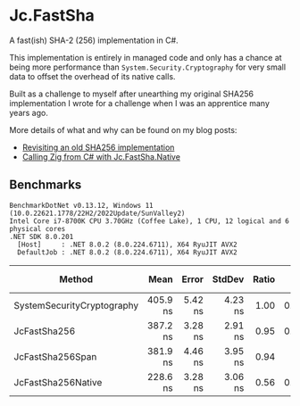 # Jc.FastSha
A fast(ish) SHA-2 (256) implementation in C#.

This implementation is entirely in managed code and only has a chance at being more performance than `System.Security.Cryptography` for very small data to offset the overhead of its native calls.  

Built as a challenge to myself after unearthing my original SHA256 implementation I wrote for a challenge when I was an apprentice many years ago.

More details of what and why can be found on my blog posts:
- [Revisiting an old SHA256 implementation](https://jcsawyer.com/blog/2024/03/16/revisting-sha256/)
- [Calling Zig from C# with Jc.FastSha.Native](https://jcsawyer.com/blog/2024/03/18/calling-zig-from-csharp-with-jc-fastsha-native/)

## Benchmarks
```
BenchmarkDotNet v0.13.12, Windows 11 (10.0.22621.1778/22H2/2022Update/SunValley2)
Intel Core i7-8700K CPU 3.70GHz (Coffee Lake), 1 CPU, 12 logical and 6 physical cores
.NET SDK 8.0.201
  [Host]     : .NET 8.0.2 (8.0.224.6711), X64 RyuJIT AVX2
  DefaultJob : .NET 8.0.2 (8.0.224.6711), X64 RyuJIT AVX2
```
| Method                     | Mean     | Error   | StdDev  | Ratio | Gen0   | Allocated | Alloc Ratio |
|--------------------------- |---------:|--------:|--------:|------:|-------:|----------:|------------:|
| SystemSecurityCryptography | 405.9 ns | 5.42 ns | 4.23 ns |  1.00 | 0.0176 |     112 B |        1.00 |
| JcFastSha256               | 387.2 ns | 3.28 ns | 2.91 ns |  0.95 | 0.0086 |      56 B |        0.50 |
| JcFastSha256Span           | 381.9 ns | 4.46 ns | 3.95 ns |  0.94 |      - |         - |        0.00 |
| JcFastSha256Native         | 228.6 ns | 3.28 ns | 3.06 ns |  0.56 | 0.0138 |      88 B |        0.79 |
